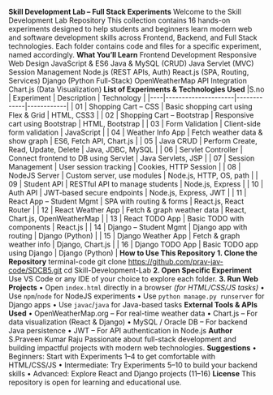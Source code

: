 **Skill Development Lab – Full Stack Experiments**
Welcome to the Skill Development Lab Repository This collection contains 16 hands-on 
experiments designed to help students and beginners learn modern web and software 
development skills across Frontend, Backend, and Full Stack technologies.
Each folder contains code and files for a specific experiment, named accordingly.
**What You’ll Learn**
Frontend Development
Responsive Web Design
JavaScript & ES6
Java & MySQL (CRUD)
Java Servlet (MVC)
Session Management
Node.js (REST APIs, Auth)
React.js (SPA, Routing, Services)
Django (Python Full-Stack)
OpenWeatherMap API Integration
Chart.js (Data Visualization)
**List of Experiments & Technologies Used**
|S.no | Experiment | Description | Technology |
|----|---------------------|-------------|------------|
| 01 | Shopping Cart – CSS | Basic shopping cart using Flex & Grid | HTML, CSS3 |
| 02 | Shopping Cart – Bootstrap | Responsive cart using Bootstrap | HTML, Bootstrap |
| 03 | Form Validation | Client-side form validation | JavaScript |
| 04 | Weather Info App | Fetch weather data & show graph | ES6, Fetch API, Chart.js |
| 05 | Java CRUD | Perform Create, Read, Update, Delete | Java, JDBC, MySQL |
| 06 | Servlet Controller | Connect frontend to DB using Servlet | Java Servlets, JSP |
| 07 | Session Management | User session tracking | Cookies, HTTP Session |
| 08 | NodeJS Server | Custom server, use modules | Node.js, HTTP, OS, path |
| 09 | Student API | RESTful API to manage students | Node.js, Express |
| 10 | Auth API | JWT-based secure endpoints | Node.js, Express, JWT |
| 11 | React App – Student Mgmt | SPA with routing & forms | React.js, React Router |
| 12 | React Weather App | Fetch & graph weather data | React, Chart.js, OpenWeatherMap |
| 13 | React TODO App | Basic TODO with components | React.js |
| 14 | Django – Student Mgmt | Django app with routing | Django (Python) |
| 15 | Django Weather App | Fetch & graph weather info | Django, Chart.js |
| 16 | Django TODO App | Basic TODO app using Django | Django (Python) |
**How to Use This Repository**
**1. Clone the Repository** 
 terminal-code
 git clone https://github.com/prav-jav-code/SDCB5.git
 cd Skill-Development-Lab
**2. Open Specific Experiment**
 Use VS Code or any IDE of your choice to explore each folder.
**3. Run Web Projects**
 • Open `index.html` directly in a browser *(for HTML/CSS/JS tasks)*
 • Use `npm`/`node` for NodeJS experiments
 • Use `python manage.py runserver` for Django apps
 • Use `javac`/`java` for Java-based tasks
**External Tools & APIs Used**
• OpenWeatherMap.org – For real-time weather data
• Chart.js – For data visualization (React & Django)
• MySQL / Oracle DB – For backend Java persistence
• JWT – For API authentication in Node.js
**Author**
S.Praveen Kumar Raju
Passionate about full-stack development and building impactful projects with modern web 
technologies.
**Suggestions**
• Beginners: Start with Experiments 1–4 to get comfortable with HTML/CSS/JS
• Intermediate: Try Experiments 5–10 to build your backend skills
• Advanced: Explore React and Django projects (11–16)
**License**
This repository is open for learning and educational use.
